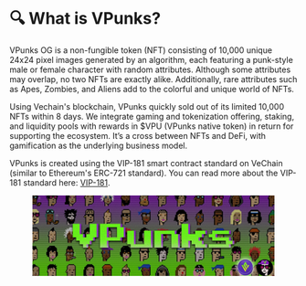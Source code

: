 # 🔍 What is VPunks?

VPunks OG is a non-fungible token (NFT) consisting of 10,000 unique 24x24 pixel images generated by an algorithm, each featuring a punk-style male or female character with random attributes. Although some attributes may overlap, no two NFTs are exactly alike. Additionally, rare attributes such as Apes, Zombies, and Aliens add to the colorful and unique world of NFTs.

Using Vechain's blockchain, VPunks quickly sold out of its limited 10,000 NFTs within 8 days. We integrate gaming and tokenization offering, staking, and liquidity pools with rewards in $VPU (VPunks native token) in return for supporting the ecosystem. It’s a cross between NFTs and DeFi, with gamification as the underlying business model.

VPunks is created using the VIP-181 smart contract standard on VeChain (similar to Ethereum's ERC-721 standard). You can read more about the VIP-181 standard here: [VIP-181](https://vechaininsider.com/vechain/an-overview-of-the-vechain-improvement-proposals-vip/).

<figure><img src="../../.gitbook/assets/image (1).png" alt=""><figcaption></figcaption></figure>
